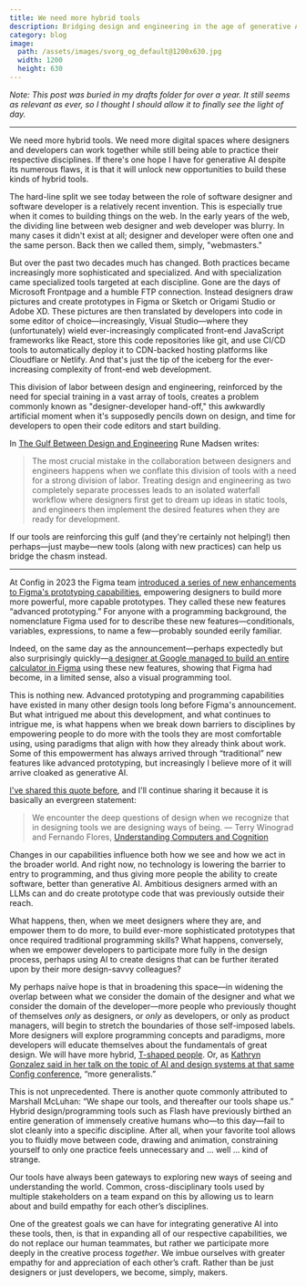 ```yaml
---
title: We need more hybrid tools
description: Bridging design and engineering in the age of generative AI.
category: blog
image:
  path: /assets/images/svorg_og_default@1200x630.jpg
  width: 1200
  height: 630
---
```


_Note: This post was buried in my drafts folder for over a year. It still seems as relevant as ever, so I thought I should allow it to finally see the light of day._

---

We need more hybrid tools. We need more digital spaces where designers and developers can work together while still being able to practice their respective disciplines. If there's one hope I have for generative AI despite its numerous flaws, it is that it will unlock new opportunities to build these kinds of hybrid tools.

The hard-line split we see today between the role of software designer and software developer is a relatively recent invention. This is especially true when it comes to building things on the web. In the early years of the web, the dividing line between web designer and web developer was blurry. In many cases it didn't exist at all; designer and developer were often one and the same person. Back then we called them, simply, "webmasters."

But over the past two decades much has changed. Both practices became increasingly more sophisticated and specialized. And with specialization came specialized tools targeted at each discipline. Gone are the days of Microsoft Frontpage and a humble FTP connection. Instead designers draw pictures and create prototypes in Figma or Sketch or Origami Studio or Adobe XD. These pictures are then translated by developers into code in some editor of choice—increasingly, Visual Studio—where they (unfortunately) wield ever-increasingly complicated front-end JavaScript frameworks like React, store this code repositories like git, and use CI/CD tools to automatically deploy it to CDN-backed hosting platforms like Cloudflare or Netlify. And that's just the tip of the iceberg for the ever-increasing complexity of front-end web development.

This division of labor between design and engineering, reinforced by the need for special training in a vast array of tools, creates a problem commonly known as "designer-developer hand-off," this awkwardly artificial moment when it's supposedly pencils down on design, and time for developers to open their code editors and start building.

In [The Gulf Between Design and Engineering](https://designsystems.international/ideas/the-gulf-between-design-and-engineering/?utm_campaign=pds) Rune Madsen writes:

>The most crucial mistake in the collaboration between designers and engineers happens when we conflate this division of tools with a need for a strong division of labor. Treating design and engineering as two completely separate processes leads to an isolated waterfall workflow where designers first get to dream up ideas in static tools, and engineers then implement the desired features when they are ready for development.

If our tools are reinforcing this gulf (and they're certainly not helping!) then perhaps—just maybe—new tools (along with new practices) can help us bridge the chasm instead.

---

At Config in 2023 the Figma team [introduced a series of new enhancements to Figma's prototyping capabilities](https://www.figma.com/blog/config-2023-recap/), empowering designers to build more more powerful, more capable prototypes. They called these new features “advanced prototyping.” For anyone with a programming background, the nomenclature Figma used for to describe these new features—conditionals, variables, expressions, to name a few—probably sounded eerily familiar.

Indeed, on the same day as the announcement—perhaps expectedly but also surprisingly quickly—[a designer at Google managed to build an entire calculator in Figma](https://www.figma.com/community/file/1253735746943619812) using these new features, showing that Figma had become, in a limited sense, also a visual programming tool.

This is nothing new. Advanced prototyping and programming capabilities have existed in many other design tools long before Figma's announcement. But what intrigued me about this development, and what continues to intrigue me, is what happens when we break down barriers to disciplines by empowering people to do more with the tools they are most comfortable using, using paradigms that align with how they already think about work. Some of this empowerment has always arrived through “traditional” new features like advanced prototyping, but increasingly I believe more of it will arrive cloaked as generative AI.

[I've shared this quote before](https://sean.voisen.org/blog/why-make-software), and I'll continue sharing it because it is basically an evergreen statement:

> We encounter the deep questions of design when we recognize that in designing tools we are designing ways of being. — Terry Winograd and Fernando Flores, [Understanding Computers and Cognition](https://www.google.com/books/edition/Understanding_Computers_and_Cognition/2sRC8vcDYNEC?hl=en)

Changes in our capabilities influence both how we see and how we act in the broader world. And right now, no technology is lowering the barrier to entry to programming, and thus giving more people the ability to create software, better than generative AI. Ambitious designers armed with an LLMs can and do create prototype code that was previously outside their reach.

What happens, then, when we meet designers where they are, and empower them to do more, to build ever-more sophisticated prototypes that once required traditional programming skills? What happens, conversely, when we empower developers to participate more fully in the design process, perhaps using AI to create designs that can be further iterated upon by their more design-savvy colleagues? 

My perhaps naïve hope is that in broadening this space—in widening the overlap between what we consider the domain of the designer and what we consider the domain of the developer—more people who previously thought of themselves *only* as designers, or *only* as developers, or only as product managers, will begin to stretch the boundaries of those self-imposed labels. More designers will explore programming concepts and paradigms, more developers will educate themselves about the fundamentals of great design. We will have more hybrid, [T-shaped people](https://en.wikipedia.org/wiki/T-shaped_skills). Or, as [Kathryn Gonzalez said in her talk on the topic of AI and design systems at that same Config conference](https://www.ryngonzalez.com/blog/b1a3550a-d61c-4b20-b584-a602888357a5), “more generalists.”

This is not unprecedented. There is another quote commonly attributed to Marshall McLuhan: “We shape our tools, and thereafter our tools shape us.” Hybrid design/programming tools such as Flash have previously birthed an entire generation of immensely creative humans who—to this day—fail to slot cleanly into a specific discipline. After all, when your favorite tool allows you to fluidly move between code, drawing and animation, constraining yourself to only one practice feels unnecessary and … well … kind of strange. 

Our tools have always been gateways to exploring new ways of seeing and understanding the world. Common, cross-disciplinary tools used by multiple stakeholders on a team expand on this by allowing us to learn about and build empathy for each other’s disciplines. 

One of the greatest goals we can have for integrating generative AI into these tools, then, is that in expanding all of our respective capabilities, we do not replace our human teammates, but rather we participate more deeply in the creative process *together*. We imbue ourselves with greater empathy for and appreciation of each other’s craft. Rather than be just designers or just developers, we become, simply, makers.
